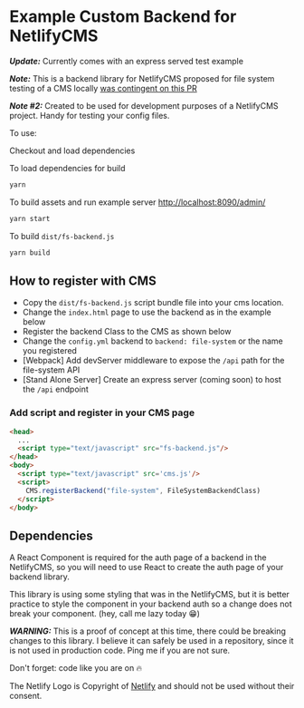 # Example Custom Backend for NetlifyCMS

***Update:*** Currently comes with an express served test example

***Note:*** This is a backend library for NetlifyCMS proposed for file system testing of a CMS locally [was contingent on this PR][1]

***Note #2:*** Created to be used for development purposes of a NetlifyCMS project. Handy for testing your config files.

To use:

Checkout and load dependencies

To load dependencies for build

```bash
yarn
```

To build assets and run example server [http://localhost:8090/admin/](http://localhost:8090/admin/)

```bash
yarn start
```

To build `dist/fs-backend.js`

```bash
yarn build
```

## How to register with CMS

  - Copy the `dist/fs-backend.js` script bundle file into your cms location.
  - Change the `index.html` page to use the backend as in the example below
  - Register the backend Class to the CMS as shown below
  - Change the `config.yml` backend to `backend: file-system` or the name you registered
  - [Webpack] Add devServer middleware to expose the `/api` path for the file-system API
  - [Stand Alone Server] Create an express server (coming soon) to host the `/api` endpoint

### Add script and register in your CMS page

```html
<head>
  ...
  <script type="text/javascript" src="fs-backend.js"/>
</head>
<body>
  <script type="text/javascript" src='cms.js'/>
  <script>
    CMS.registerBackend("file-system", FileSystemBackendClass)
  </script>
</body>
```

## Dependencies

A React Component is required for the auth page of a backend in the NetlifyCMS, so you will need to use React to create the auth page of your backend library.

This library is using some styling that was in the NetlifyCMS, but it is better practice to style the component in your backend auth so a change does not break your component. (hey, call me lazy today 😁)

***WARNING:*** This is a proof of concept at this time, there could be breaking changes to this library. I believe it can safely be used in a repository, since it is not used in production code. Ping me if you are not sure.

Don't forget: code like you are on 🔥

The Netlify Logo is Copyright of [Netlify][2] and should not be used without their consent.

[1]: https://github.com/netlify/netlify-cms/pull/1011
[2]: https://www.netlify.com/
